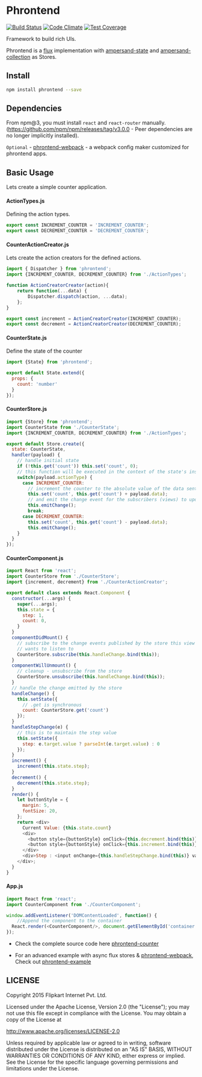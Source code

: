 # Phrontend

[![Build Status](https://travis-ci.org/flipkart-incubator/phrontend.svg?branch=master)](https://travis-ci.org/flipkart-incubator/phrontend)
[![Code Climate](https://codeclimate.com/github/flipkart-incubator/phrontend/badges/gpa.svg)](https://codeclimate.com/github/flipkart-incubator/phrontend)
[![Test Coverage](https://codeclimate.com/github/flipkart-incubator/phrontend/badges/coverage.svg)](https://codeclimate.com/github/flipkart-incubator/phrontend/coverage)

Framework to build rich UIs.

Phrontend is a [flux](https://facebook.github.io/flux) implementation with [ampersand-state](https://github.com/AmpersandJS/ampersand-state) and [ampersand-collection](https://github.com/AmpersandJS/ampersand-collection) as Stores.

## Install

```sh
npm install phrontend --save
```

## Dependencies

From npm@3, you must install `react` and `react-router` manually. (https://github.com/npm/npm/releases/tag/v3.0.0 - Peer dependencies are no longer implicitly installed).

`Optional` - [phrontend-webpack](https://github.com/flipkart-incubator/phrontend-webpack) - a webpack config maker customized for phrontend apps.

## Basic Usage

Lets create a simple counter application.

#### ActionTypes.js
Defining the action types.
```js
export const INCREMENT_COUNTER = 'INCREMENT_COUNTER';
export const DECREMENT_COUNTER = 'DECREMENT_COUNTER';
```

#### CounterActionCreator.js
Lets create the action creators for the defined actions.
```js
import { Dispatcher } from 'phrontend';
import {INCREMENT_COUNTER, DECREMENT_COUNTER} from './ActionTypes';

function ActionCreatorCreator(action){
    return function(...data) {
        Dispatcher.dispatch(action, ...data);
    };
}

export const increment = ActionCreatorCreator(INCREMENT_COUNTER);
export const decrement = ActionCreatorCreator(DECREMENT_COUNTER);
```


#### CounterState.js
Define the state of the counter
```js
import {State} from 'phrontend';

export default State.extend({
  props: {
    count: 'number'
  }
});
```

#### CounterStore.js
```js
import {Store} from 'phrontend';
import CounterState from './CounterState';
import {INCREMENT_COUNTER, DECREMENT_COUNTER} from './ActionTypes';

export default Store.create({
  state: CounterState,
  handler(payload) {
    // handle initial state
    if (!this.get('count')) this.set('count', 0);
    // this function will be executed in the context of the state's instance
    switch(payload.actionType) {
      case INCREMENT_COUNTER:
        // increment the counter to the absolute value of the data sent
        this.set('count', this.get('count') + payload.data);
        // and emit the change event for the subscribers (views) to update themselves
        this.emitChange();
        break;
      case DECREMENT_COUNTER:
        this.set('count', this.get('count') - payload.data);
        this.emitChange();
    }
  }
});
```


#### CounterComponent.js

```js
import React from 'react';
import CounterStore from './CounterStore';
import {increment, decrement} from './CounterActionCreator';

export default class extends React.Component {
  constructor(...args) {
    super(...args);
    this.state = {
      step: 1,
      count: 0,
    }
  }
  componentDidMount() {
    // subscribe to the change events published by the store this view
    // wants to listen to
    CounterStore.subscribe(this.handleChange.bind(this));
  }
  componentWillUnmount() {
    // cleanup - unsubscribe from the store
    CounterStore.unsubscribe(this.handleChange.bind(this));
  }
  // handle the change emitted by the store
  handleChange() {
    this.setState({
      // .get is synchronous
      count: CounterStore.get('count')
    });
  }
  handleStepChange(e) {
    // this is to maintain the step value
    this.setState({
      step: e.target.value ? parseInt(e.target.value) : 0
    });
  }
  increment() {
    increment(this.state.step);
  }
  decrement() {
    decrement(this.state.step);
  }
  render() {
    let buttonStyle = {
      margin: 5,
      fontSize: 20,
    };
    return <div>
      Current Value: {this.state.count}
      <div>
        <button style={buttonStyle} onClick={this.decrement.bind(this)}>-</button>
        <button style={buttonStyle} onClick={this.increment.bind(this)}>+</button>
      </div>
      <div>Step : <input onChange={this.handleStepChange.bind(this)} value={this.state.step}/></div>
    </div>;
  }
}
```

#### App.js

```js
import React from 'react';
import CounterComponent from './CounterComponent';

window.addEventListener('DOMContentLoaded', function() {
    //Append the component to the container
  React.render(<CounterComponent/>, document.getElementById('container'));
});

```

+ Check the complete source code here [phrontend-counter](https://github.com/boopathi/phrontend-counter)

+ For an advanced example with async flux stores & [phrontend-webpack](https://github.com/flipkart-incubator/phrontend-webpack), Check out [phrontend-example](https://github.com/vigneshshanmugam/phrontend-example)

## LICENSE

Copyright 2015 Flipkart Internet Pvt. Ltd.

Licensed under the Apache License, Version 2.0 (the "License");
you may not use this file except in compliance with the License.
You may obtain a copy of the License at

http://www.apache.org/licenses/LICENSE-2.0

Unless required by applicable law or agreed to in writing, software
distributed under the License is distributed on an "AS IS" BASIS,
WITHOUT WARRANTIES OR CONDITIONS OF ANY KIND, either express or implied.
See the License for the specific language governing permissions and
limitations under the License.
